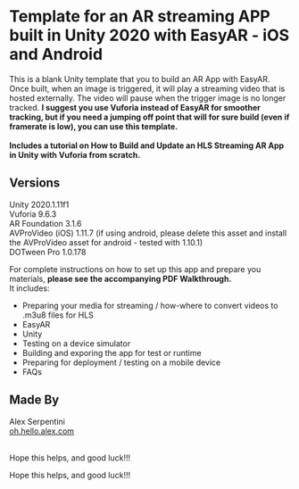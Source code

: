 # Template for an AR streaming APP built in Unity 2020 with EasyAR - iOS and Android

This is a blank Unity template that you to build an AR App with EasyAR.  Once built, when an image is triggered, it will play a streaming video that is hosted externally. The video will pause when the trigger image is no longer tracked. **I suggest you use Vuforia instead of EasyAR for smoother tracking, but if you need a jumping off point that will for sure build (even if framerate is low), you can use this template.** <br /><br />
**Includes a tutorial on How to Build and Update an HLS Streaming AR App in Unity with Vuforia from scratch.**



## Versions

Unity 2020.1.11f1 <br />
Vuforia 9.6.3 <br />
AR Foundation 3.1.6 <br />
AVProVideo (iOS) 1.11.7 (if using android, please delete this asset and install the AVProVideo asset for android - tested with 1.10.1) <br />
DOTween Pro  1.0.178 <br />


For complete instructions on how to set up this app and prepare you materials, **please see the accompanying PDF Walkthrough.** <br />
It includes: 
*    Preparing your media for streaming / how-where to convert videos to .m3u8 files for HLS
*    EasyAR
*    Unity
*    Testing on a device simulator
*    Building and exporing the app for test or runtime
*    Preparing for deployment / testing on a mobile device
*    FAQs


## Made By

Alex Serpentini <br />
[oh.hello.alex.com](http://oh.hello.alex.com) <br /><br />


Hope this helps, and good luck!!! 



Hope this helps, and good luck!!! 
